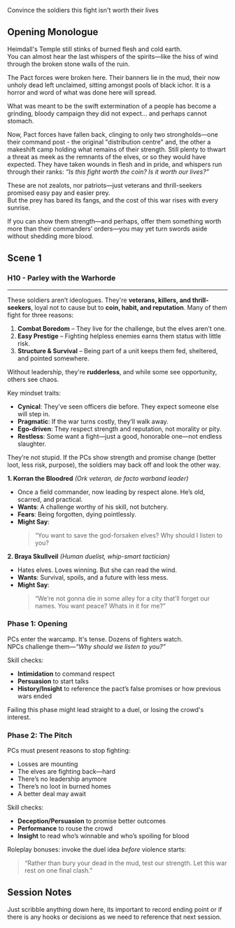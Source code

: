 Convince the soldiers this fight isn't worth their lives

## Opening Monologue
Heimdall's Temple still stinks of burned flesh and cold earth.  
You can almost hear the last whispers of the spirits—like the hiss of wind through the broken stone walls of the ruin.

The Pact forces were broken here. Their banners lie in the mud, their now unholy dead left unclaimed, sitting amongst pools of black ichor. It is a horror and word of what was done here will spread.

What was meant to be the swift extermination of a people has become a grinding, bloody campaign they did not expect… and perhaps cannot stomach.

Now, Pact forces have fallen back, clinging to only two strongholds—one their command post - the original "distribution centre" and, the other a makeshift camp holding what remains of their strength. Still plenty to thwart a threat as meek as the remnants of the elves, or so they would have expected. 
They have taken wounds in flesh and in pride, and whispers run through their ranks: _“Is this fight worth the coin? Is it worth our lives?”_

These are not zealots, nor patriots—just veterans and thrill-seekers promised easy pay and easier prey.  
But the prey has bared its fangs, and the cost of this war rises with every sunrise.

If you can show them strength—and perhaps, offer them something worth more than their commanders’ orders—you may yet turn swords aside without shedding more blood.
## Scene 1

### H10 - Parley with the Warhorde
---
These soldiers aren’t ideologues. They're **veterans, killers, and thrill-seekers**, loyal not to cause but to **coin, habit, and reputation**. Many of them fight for three reasons:

1. **Combat Boredom** – They live for the challenge, but the elves aren't one.
2. **Easy Prestige** – Fighting helpless enemies earns them status with little risk. 
3. **Structure & Survival** – Being part of a unit keeps them fed, sheltered, and pointed somewhere.

Without leadership, they're **rudderless**, and while some see opportunity, others see chaos.

Key mindset traits:

- **Cynical**: They’ve seen officers die before. They expect someone else will step in.
- **Pragmatic**: If the war turns costly, they’ll walk away.
- **Ego-driven**: They respect strength and reputation, not morality or pity.
- **Restless**: Some want a fight—just a good, honorable one—not endless slaughter.

They’re not stupid. If the PCs show strength and promise change (better loot, less risk, purpose), the soldiers may back off and look the other way.

**1. Korran the Bloodred** _(Ork veteran, de facto warband leader)_

- Once a field commander, now leading by respect alone. He’s old, scarred, and practical.
- **Wants**: A challenge worthy of his skill, not butchery.
- **Fears**: Being forgotten, dying pointlessly.
- **Might Say**:
    > “You want to save the god-forsaken elves? Why should I listen to you?

**2. Braya Skullveil** _(Human duelist, whip-smart tactician)_

- Hates elves. Loves winning. But she can read the wind.
- **Wants**: Survival, spoils, and a future with less mess.
- **Might Say**:
    > “We’re not gonna die in some alley for a city that’ll forget our names. You want peace? Whats in it for me?”
    
### **Phase 1: Opening**

PCs enter the warcamp. It's tense. Dozens of fighters watch.  
NPCs challenge them—_“Why should we listen to you?”_

Skill checks:

- **Intimidation** to command respect
- **Persuasion** to start talks
- **History/Insight** to reference the pact’s false promises or how previous wars ended

Failing this phase might lead straight to a duel, or losing the crowd's interest.

### **Phase 2: The Pitch**

PCs must present reasons to stop fighting:

- Losses are mounting
- The elves are fighting back—hard
- There’s no leadership anymore
- There’s no loot in burned homes
- A better deal may await

Skill checks:

- **Deception/Persuasion** to promise better outcomes
- **Performance** to rouse the crowd
- **Insight** to read who’s winnable and who’s spoiling for blood

Roleplay bonuses: invoke the duel idea _before_ violence starts:
> “Rather than bury your dead in the mud, test our strength. Let this war rest on one final clash.”

## Session Notes

Just scribble anything down here, its important to record ending point or if there is any hooks or decisions as we need to reference that next session.
